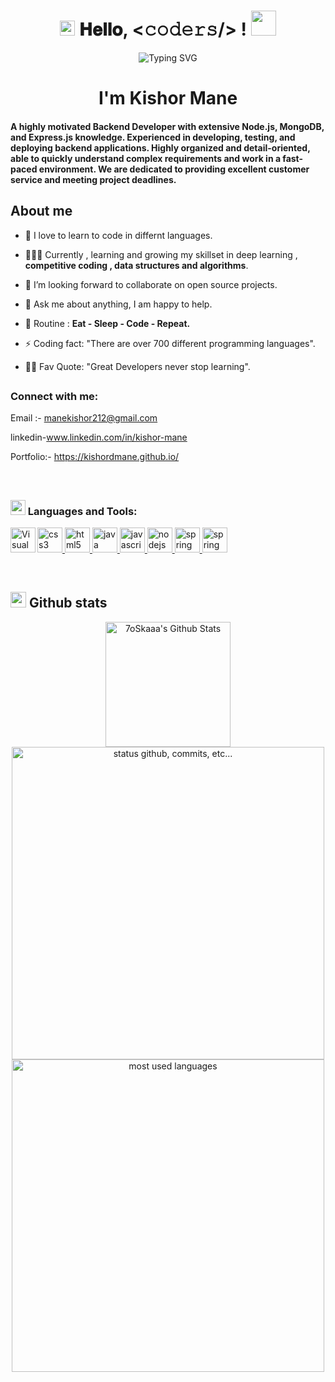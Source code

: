 
<h1 align="center">
  <a target="_blank">
    <img src="https://github.com/JayantGoel001/JayantGoel001/blob/master/GIF/Earth.gif" width="24px" style="max-width:100%;">
  </a>
  𝐇𝐞𝐥𝐥𝐨, &lt;𝚌𝚘𝚍𝚎𝚛𝚜/&gt; !
  <a target="_blank">
  </a>
  <img src="https://media.giphy.com/media/hvRJCLFzcasrR4ia7z/giphy.gif" width="40">
</h1>


<div align="center">
  
![Typing SVG](https://readme-typing-svg.herokuapp.com?font=ROBOT&size=25&color=39FF14&background=000000&center=true&vCenter=true&width=490&lines=%3E+Welcome+to+my+GitHub+profile...!)
 
</div>






<h1 align="center">I'm Kishor Mane</h1>



<h4>

   A highly motivated Backend Developer with extensive Node.js, MongoDB, and Express.js knowledge. Experienced in developing, testing, and deploying backend applications. Highly organized and detail-oriented, able to quickly understand complex requirements and work in a fast-paced environment. We are dedicated to providing excellent customer service and meeting project deadlines.
</h4>




## <picture></picture> **About me**


-  🌱 I love to learn to code in differnt languages.

-  👨🏽‍💻 Currently , learning and growing my skillset in deep learning , **competitive coding , data structures and algorithms**.

- 👯 I’m looking forward to collaborate on open source projects.

- 💬 Ask me about anything, I am happy to help.  
<!-- - , only if the ball is in my court!😉 -->

- 🔄 Routine : **Eat - Sleep - Code - Repeat.**



- ⚡ Coding fact: "There are over 700 different programming languages".

- 💪🏼 Fav Quote: "Great Developers never stop learning".

<!-- ![visitor badge](https://visitor-badge.glitch.me/badge?page_id=jwenjian.visitor-badge) -->




##  <h3 align="left">Connect with me:</h3> 
<p align="left">

Email :- manekishor212@gmail.com 
</p>
<p align="left">

linkedin-www.linkedin.com/in/kishor-mane
</p>
<p align="left">

Portfolio:-  https://kishordmane.github.io/
</p>

<br>

## <h3 align="left"><img src = "https://media2.giphy.com/media/QssGEmpkyEOhBCb7e1/giphy.gif?cid=ecf05e47a0n3gi1bfqntqmob8g9aid1oyj2wr3ds3mg700bl&rid=giphy.gif" width = 24px> Languages and Tools:</h3>
<p align="left"> <a href="https://www.w3schools.com/css/" target="_blank" rel="noreferrer"> 
 <img src="https://kishordmane.github.io/img/nodejs-1-logo.png" alt="css3" width="40" height="40"/> </a> <a href="https://git-scm.com/" target="_blank" rel="noreferrer"> </a> <a href="https://www.w3.org/html/" target="_blank" rel="noreferrer"> <img src="https://kishordmane.github.io/img/git.png" alt="html5" width="40" height="40"/> </a> <a href="https://www.java.com" target="_blank" rel="noreferrer">   <img src="https://kishordmane.github.io/img/express.png"  alt="java" width="40" height="40"/> </a> <a href="https://developer.mozilla.org/en-US/docs/Web/JavaScript" target="_blank" rel="noreferrer"> <img src="https://kishordmane.github.io/img/Html.png" alt="javascript" width="40" height="40"/> </a> <a href="https://nodejs.org" target="_blank" rel="noreferrer"> <img src="https://kishordmane.github.io/img/Css.png" alt="nodejs" width="40" height="40"/> </a> <a href="https://spring.io/" target="_blank" rel="noreferrer"> <img src="https://www.vectorlogo.zone/logos/springio/springio-icon.svg" alt="spring" width="40" height="40"/> </a>  <img align="left" alt="Visual Studio Code" width="40px" src="https://kishordmane.github.io/img/js-removebg-preview.png" />
   <img src="https://kishordmane.github.io/img/npm-logo.png" alt="spring" width="40" height="40"/> </a>  
</p>

<br>

## <img src="https://raw.githubusercontent.com/marcos-inja/marcos-inja/main/gifs/haha.gif" width="25px"> **Github stats**

<p align="center">
    <a href="https://github.com/kishordmane/github-readme-stats"><img alt="7oSkaaa's Github Stats" src="https://github-readme-stats.vercel.app/api?username=kishordmane&show_icons=true&count_private=true&theme=algolia&bg_color=0,000000,130F40&layout=compact&border_radius=10" height="200px"/></a>
 
 <br>
    
  <img alt="status github, commits, etc..." width="500px" src="https://github-readme-streak-stats.herokuapp.com/?user=kishordmane&count_private=true&show_icons=true&custom_title=Github&theme=algolia&bg_color=0,000000,130F40&layout=compact&border_radius=8" />
 
  <br>
  
<img alt="most used languages" width="500px" src="https://github-readme-stats.vercel.app/api/top-langs/?username=kishordmane&count_private=true&theme=algolia&bg_color=0,000000,130F40&layout=compact&border_radius=8&langs_count=20&hide=hack,swift,kotlin,objective-c"/>
</p>



<!-- $$$$$$$$$$$$$$$$$$$$$$$$$$$$$$$$ -->


